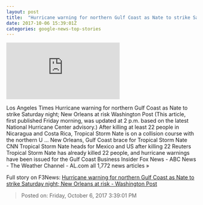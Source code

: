 ```yaml
---
layout: post
title:  "Hurricane warning for northern Gulf Coast as Nate to strike Saturday night; New Orleans at risk - Washington Post"
date: 2017-10-06 15:39:01Z
categories: google-news-top-stories
---
```


![Hurricane warning for northern Gulf Coast as Nate to strike Saturday night; New Orleans at risk - Washington Post](https://img.washingtonpost.com/pbox.php?url=http://img.washingtonpost.com/blogs/capital-weather-gang/files/2017/10/Capture-feature-wind-swath.png&w=1484&op=resize&opt=1&filter=antialias&t=20170517)

Los Angeles Times Hurricane warning for northern Gulf Coast as Nate to strike Saturday night; New Orleans at risk Washington Post (This article, first published Friday morning, was updated at 2 p.m. based on the latest National Hurricane Center advisory.) After killing at least 22 people in Nicaragua and Costa Rica, Tropical Storm Nate is on a collision course with the northern U ... New Orleans, Gulf Coast brace for Tropical Storm Nate CNN Tropical Storm Nate heads for Mexico and US after killing 22 Reuters Tropical Storm Nate has already killed 22 people, and hurricane warnings have been issued for the Gulf Coast Business Insider Fox News - ABC News - The Weather Channel - AL.com all 1,772 news articles »


Full story on F3News: [Hurricane warning for northern Gulf Coast as Nate to strike Saturday night; New Orleans at risk - Washington Post](http://www.f3nws.com/n/n4TKuE)

> Posted on: Friday, October 6, 2017 3:39:01 PM
